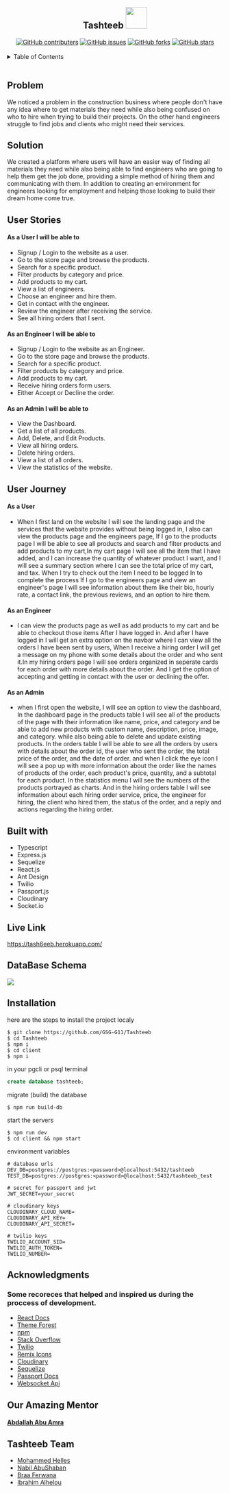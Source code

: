 <div align="center"> 
    <h2>
        Tashteeb <img src="https://i.imgur.com/mNnlkHF.png" style="width: 50px" />
    </h2>   
</div>

 <div align="center">
  <a href="https://github.com/GSG-G11/Tashteeb/contributors"><img alt="GitHub contributers" src="https://img.shields.io/github/contributors/GSG-G11/Tashteeb?color=%2300ADEE&style=for-the-badge"></a>
  <a href="https://github.com/GSG-G11/Tashteeb/issues"><img alt="GitHub issues" src="https://img.shields.io/github/issues/GSG-G11/Tashteeb?color=red&style=for-the-badge"></a>
  <a href="https://github.com/GSG-G11/Tashteeb/network/members"><img alt="GitHub forks" src="https://img.shields.io/github/forks/GSG-G11/Tashteeb?color=%2344cc11&style=for-the-badge"></a>
  <a href="https://github.com/GSG-G11/Tashteeb/stargazers"><img alt="GitHub stars" src="https://img.shields.io/github/stars/GSG-G11/Tashteeb?color=yellow&style=for-the-badge"></a>
</div> 

<br>
   <details> 
      <summary>Table of Contents</summary>

<ol>
        <li>
          <a href="#Problem">Problem</a>
        </li>
        <li>
          <a href="#Solution">Solution</a>
        </li>
        <li>
          <a href="#User-Stories">User Stories</a>
          <ul>
            <li><a href="#As-a-User-I-will-be-able-to">As User</a></li>
            <li><a href="#As-an-Engineer-I-will-be-able-to">As Engineer</a></li>
            <li><a href="#As-an-Admin-I-will-be-able-to">As Admin</a></li>
          </ul>
        </li>
        <li>
          <a href="#User-Journey">User Journey</a>
          <ul>
            <li><a href="#As-a-User">User</a></li>
            <li><a href="#As-an-Engineer">Engineer</a></li>
            <li><a href="#As-an-Admin">Admin</a></li>
          </ul>
        </li>
        <li>
          <a href="#Built-with">Built with</a>
        </li>
        <li>
          <a href="#Live-Link">Live Link</a>
        </li>
        <li>
          <a href="#DataBase-Schema">DataBase Schema </a>
        </li>
        <li>
          <a href="#Installation">Installation</a>
        </li>
        <li>
          <a href="#Our-Amazing-Mentor">Our Amazing Mentor</a>
        </li>
        <li>
          <a href="#Tashteeb-Team">Tashteeb Team</a>
        </li>
      </ol>
</details>
<br>

## Problem

We noticed a problem in the construction business where people don't have any idea where to get materials they need while also being confused on who to hire when trying to build their projects. On the other hand engineers struggle to find jobs and clients who might need their services.

## Solution

 We created a platform where users will have an easier way of finding all materials they need while also being able to find engineers who are going to help them get the job done, providing a simple method of hiring them and communicating with them. In addition to creating an environment for engineers looking for employment and helping those looking to build their dream home come true.
 
 
 ## User Stories
  #### As a User I will be able to
  * Signup / Login to the website as a user.
  * Go to the store page and browse the products.
  * Search for a specific product.
  * Filter products by category and price.
  * Add products to my cart.
  * View a list of engineers.
  * Choose an engineer and hire them.
  * Get in contact with the engineer.
  * Review the engineer after receiving the service.
  * See all hiring orders that I sent.
  
  
  #### As an Engineer I will be able to
  * Signup / Login to the website as an Engineer.
  * Go to the store page and browse the products.
  * Search for a specific product.
  * Filter products by category and price.
  * Add products to my cart.
  * Receive hiring orders form users.
  * Either Accept or Decline the order.
  
 #### As an Admin I will be able to 
   * View the Dashboard.
   * Get a list of all products.
   * Add, Delete, and Edit Products.
   * View all hiring orders.
   * Delete hiring orders.
   * View a list of all orders.
   * View the statistics of the website.


## User Journey
#### As a User

 - When I  first land on the website I will see the landing page and the services that the website provides without being logged in, I also can view the products page and the engineers page, If I go to the products page I will be able to see all products and search and filter products and add products to my cart,In my cart page I will see all the item that I have added, and I can increase the quantity of whatever product I want, and I will see a summary section where I can see the total price of my cart, and tax. When I try to check out the item I need to be logged In to complete the process If I go to the engineers page and view an engineer's page I will see information about them like their bio, hourly rate, a contact link, the previous reviews, and an option to hire them.
 
#### As an Engineer

- I can view the products page as well as add products to my cart and be able to checkout those items After I have logged in. And after I have logged in I will get an extra option on the navbar where I can view all the orders I have been sent by users, When I receive a hiring order I will get a message on my phone with some details about the order and who sent it.In my hiring orders page I will see orders organized in seperate cards for each order with more details about the order. And I get the option of accepting and getting in contact with the user or declining the offer.

#### As an Admin

- when I first open the website, I will see an option to view the dashboard, In the dashboard page in the products table I will see all of the products of the page with their information like name, price, and category and be able to add new products with custom name, description, price, image, and category. while also being able to delete and update existing products. In the orders table I will be able to see all the orders by users with details about the order id, the user who sent the order, the total price of the order, and the date of order. and when I click the eye icon I will see a pop up with more information about the order like the names of products of the order, each product's price, quantity, and a subtotal for each product. In the statistics menu I will see the numbers of the products portrayed as charts. And in the hiring orders table I will see information about each hiring order service, price, the engineer for hiring, the client who hired them, the status of the order, and a reply and actions regarding the hiring order.



## Built with
- Typescript
- Express.js
- Sequelize
- React.js
- Ant Design
- Twilio
- Passport.js
- Cloudinary
- Socket.io


## Live Link
https://tash6eeb.herokuapp.com/

## DataBase Schema 

![](https://i.imgur.com/S9QjeSi.png)

## Installation
here are the steps to install the project localy
 ```
 $ git clone https://github.com/GSG-G11/Tashteeb
 $ cd Tashteeb
 $ npm i
 $ cd client
 $ npm i
 ```
 
 in your pgcli or psql terminal
 
 ```sql
 create database tashteeb;
 ```
 
 migrate (build) the database
 
 ```
$ npm run build-db
 ```
 
 start the servers
 
 ```
$ npm run dev
$ cd client && npm start 
```
 
 environment variables
 ```
 # database urls
 DEV_DB=postgres://postgres:<password>@localhost:5432/tashteeb
 TEST_DB=postgres://postgres:<password>@localhost:5432/tashteeb_test
 
 # secret for passport and jwt
 JWT_SECRET=your_secret
 
 # cloudinary keys
 CLOUDINARY_CLOUD_NAME=
 CLOUDINARY_API_KEY=
 CLOUDINARY_API_SECRET=

 # twilio keys
TWILIO_ACCOUNT_SID=
TWILIO_AUTH_TOKEN=
TWILIO_NUMBER=
 ```
 
 ## Acknowledgments
  ### Some recoreces that helped and inspired us during the          proccess of development.
 - [React Docs](https://reactjs.org/)
 - [Theme Forest](https://themeforest.net/)
 - [npm](https://www.npmjs.com/package/sequelize-querystring)
 - [Stack Overflow](https://stackoverflow.com/)
 - [Twilio](https://www.twilio.com/)
 - [Remix Icons](https://remixicon.com/)
 - [Cloudinary](https://cloudinary.com/)
 - [Sequelize](https://sequelize.org/docs/v6/core-concepts/model-querying-basics/)
 - [Passport Docs](https://www.passportjs.org/)
 - [Websocket Api](https://socket.io/)
 


## Our Amazing Mentor

#### [Abdallah Abu Amra](https://github.com/aaamra)


## Tashteeb Team
 - [Mohammed Helles](https://github.com/mo7amedehab97)
 - [Nabil AbuShaban](https://github.com/nabilramy)
 - [Braa Ferwana](https://github.com/braaAwni)
 - [Ibrahim Alhelou](https://github.com/KAHMOOSHA)
